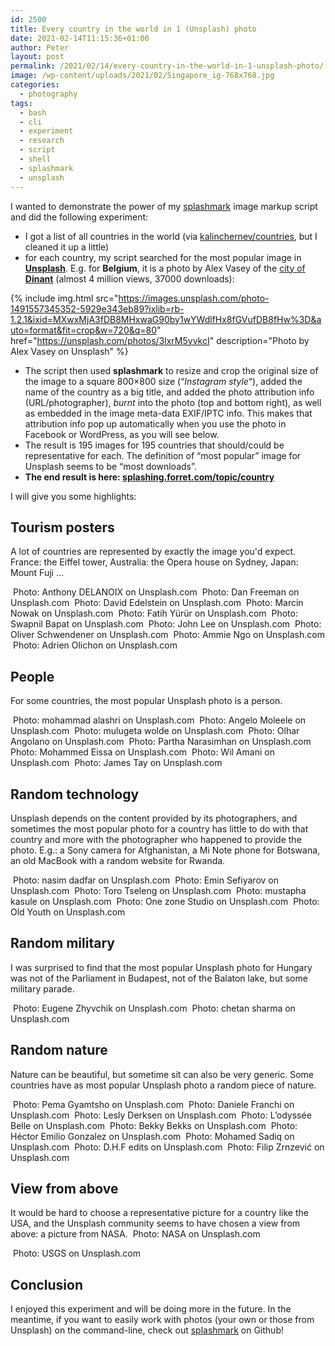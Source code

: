 ```yaml
---
id: 2500
title: Every country in the world in 1 (Unsplash) photo
date: 2021-02-14T11:15:36+01:00
author: Peter
layout: post
permalink: /2021/02/14/every-country-in-the-world-in-1-unsplash-photo/
image: /wp-content/uploads/2021/02/Singapore_ig-768x768.jpg
categories:
  - photography
tags:
  - bash
  - cli
  - experiment
  - research
  - script
  - shell
  - splashmark 
  - unsplash
---
```

I wanted to demonstrate the power of my [splashmark](/2020/10/07/new-script-splashmark-easy-unsplash-image-markup-on-the-command-line/) image markup script and did the following experiment:

  * I got a list of all countries in the world (via [kalinchernev/countries](https://gist.github.com/kalinchernev/486393efcca01623b18d), but I cleaned it up a little)
  * for each country, my script searched for the most popular image in [**Unsplash**](https://unsplash.com/). E.g. for **Belgium**, it is a photo by Alex Vasey of the [city of **Dinant**](https://unsplash.com/photos/3lxrM5yvkcI) (almost 4 million views, 37000 downloads):<figure class="wp-block-image size-large">

{% include img.html
    src="https://images.unsplash.com/photo-1491557345352-5929e343eb89?ixlib=rb-1.2.1&ixid=MXwxMjA3fDB8MHxwaG90by1wYWdlfHx8fGVufDB8fHw%3D&auto=format&fit=crop&w=720&q=80"
    href="https://unsplash.com/photos/3lxrM5yvkcI"
    description="Photo by Alex Vasey on Unsplash" %}

  * The script then used **splashmark** to resize and crop the original size of the image to a square 800&#215;800 size (&#8220;_Instagram style_&#8220;), added the name of the country as a big title, and added the photo attribution info (URL/photographer), _burnt_ into the photo (top and bottom right), as well as embedded in the image meta-data EXIF/IPTC info. This makes that attribution info pop up automatically when you use the photo in Facebook or WordPress, as you will see below.
  * The result is 195 images for 195 countries that should/could be representative for each. The definition of &#8220;most popular&#8221; image for Unsplash seems to be &#8220;most downloads&#8221;. 
  * **The end result is here: [splashing.forret.com/topic/country](https://splashing.forret.com/topic/country/index/)**

I will give you some highlights:

## Tourism posters

A lot of countries are represented by exactly the image you'd expect. France: the Eiffel tower, Australia: the Opera house on Sydney, Japan: Mount Fuji &#8230;

<img  alt=""   src="https://blog.forret.com/wp-content/uploads/2021/02/France_ig.jpg" >
Photo: Anthony DELANOIX on Unsplash.com  

<img  alt=""   src="https://blog.forret.com/wp-content/uploads/2021/02/Australia_ig.jpg" >
Photo: Dan Freeman on Unsplash.com  

<img  alt=""   src="https://blog.forret.com/wp-content/uploads/2021/02/Japan_ig.jpg" >
Photo: David Edelstein on Unsplash.com  

<img  alt=""   src="https://blog.forret.com/wp-content/uploads/2021/02/UnitedKingdom_ig.jpg" >
Photo: Marcin Nowak on Unsplash.com  

<img  alt=""   src="https://blog.forret.com/wp-content/uploads/2021/02/Turkey_ig.jpg" >
Photo: Fatih Yürür on Unsplash.com  

<img  alt=""   src="https://blog.forret.com/wp-content/uploads/2021/02/Singapore_ig.jpg" >
Photo: Swapnil Bapat on Unsplash.com  

<img  alt=""   src="https://blog.forret.com/wp-content/uploads/2021/02/Canada_ig.jpg" >
Photo: John Lee on Unsplash.com  

<img  alt=""   src="https://blog.forret.com/wp-content/uploads/2021/02/Liechtenstein_ig.jpg" >
Photo: Oliver Schwendener on Unsplash.com  

<img  alt=""   src="https://blog.forret.com/wp-content/uploads/2021/02/Vietnam_ig.jpg" >
Photo: Ammie Ngo on Unsplash.com  

<img  alt=""   src="https://blog.forret.com/wp-content/uploads/2021/02/Netherlands_ig.jpg" >
Photo: Adrien Olichon on Unsplash.com  

## People

For some countries, the most popular Unsplash photo is a person.

<img  alt=""   src="https://blog.forret.com/wp-content/uploads/2021/02/SaudiArabia_ig.jpg" >
Photo: mohammad alashri on Unsplash.com

<img  alt=""   src="https://blog.forret.com/wp-content/uploads/2021/02/Lesotho_ig.jpg" >
Photo: Angelo Moleele on Unsplash.com

<img  alt=""   src="https://blog.forret.com/wp-content/uploads/2021/02/Eritrea_ig.jpg" >
Photo: mulugeta wolde on Unsplash.com

<img  alt=""   src="https://blog.forret.com/wp-content/uploads/2021/02/Angola_ig.jpg" >
Photo: Olhar Angolano on Unsplash.com

<img  alt=""   src="https://blog.forret.com/wp-content/uploads/2021/02/BosniaHerzegovina_ig.jpg" >
Photo: Partha Narasimhan on Unsplash.com

<img  alt=""   src="https://blog.forret.com/wp-content/uploads/2021/02/Sudan_ig.jpg" >
Photo: Mohammed Eissa on Unsplash.com

<img  alt=""   src="https://blog.forret.com/wp-content/uploads/2021/02/Malawi_ig.jpg" >
Photo: Wil Amani on Unsplash.com

<img  alt=""   src="https://blog.forret.com/wp-content/uploads/2021/02/EastTimor_ig.jpg" >
Photo: James Tay on Unsplash.com

## Random technology

Unsplash depends on the content provided by its photographers, and sometimes the most popular photo for a country has little to do with that country and more with the photographer who happened to provide the photo. E.g.: a Sony camera for Afghanistan, a Mi Note phone for Botswana, an old MacBook with a random website for Rwanda.

<img  alt=""   src="https://blog.forret.com/wp-content/uploads/2021/02/Afghanistan_ig.jpg" >
Photo: nasim dadfar on Unsplash.com

<img  alt=""   src="https://blog.forret.com/wp-content/uploads/2021/02/Azerbaijan_ig.jpg" >
Photo: Emin Sefiyarov on Unsplash.com

<img  alt=""   src="https://blog.forret.com/wp-content/uploads/2021/02/Botswana_ig.jpg" >
Photo: Toro Tseleng on Unsplash.com

<img  alt=""   src="https://blog.forret.com/wp-content/uploads/2021/02/Uganda_ig.jpg" >
Photo: mustapha kasule on Unsplash.com  

<img  alt=""   src="https://blog.forret.com/wp-content/uploads/2021/02/Rwanda_ig.jpg" >
Photo: One zone Studio on Unsplash.com

<img  alt=""   src="https://blog.forret.com/wp-content/uploads/2021/02/Vanuatu_ig.jpg" >
Photo: Old Youth on Unsplash.com

## Random military

I was surprised to find that the most popular Unsplash photo for Hungary was not of the Parliament in Budapest, not of the Balaton lake, but some military parade.

<img  alt=""   src="https://blog.forret.com/wp-content/uploads/2021/02/Hungary_ig.jpg" >
Photo: Eugene Zhyvchik on Unsplash.com

<img  alt=""   src="https://blog.forret.com/wp-content/uploads/2021/02/SouthSudan_ig.jpg" >
Photo: chetan sharma on Unsplash.com


## Random nature

Nature can be beautiful, but sometime sit can also be very generic. Some countries have as most popular Unsplash photo a random piece of nature.

<img  alt=""   src="https://blog.forret.com/wp-content/uploads/2021/02/Bhutan_ig.jpg" >
Photo: Pema Gyamtsho on Unsplash.com

<img  alt=""   src="https://blog.forret.com/wp-content/uploads/2021/02/Brunei_ig.jpg" >
Photo: Daniele Franchi on Unsplash.com

<img  alt=""   src="https://blog.forret.com/wp-content/uploads/2021/02/Djibouti_ig.jpg" >
Photo: Lesly Derksen on Unsplash.com

<img  alt=""   src="https://blog.forret.com/wp-content/uploads/2021/02/ElSalvador_ig.jpg" >
Photo: L&#8217;odyssée Belle on Unsplash.com

<img  alt=""   src="https://blog.forret.com/wp-content/uploads/2021/02/Gambia_ig.jpg" >
Photo: Bekky Bekks on Unsplash.com

<img  alt=""   src="https://blog.forret.com/wp-content/uploads/2021/02/Honduras_ig.jpg" >
Photo: Héctor Emilio Gonzalez on Unsplash.com

<img  alt=""   src="https://blog.forret.com/wp-content/uploads/2021/02/Libya_ig.jpg" >
Photo: Mohamed Sadiq on Unsplash.com

<img  alt=""   src="https://blog.forret.com/wp-content/uploads/2021/02/Suriname_ig.jpg" >
Photo: D.H.F edits on Unsplash.com

<img  alt=""   src="https://blog.forret.com/wp-content/uploads/2021/02/Serbia_ig.jpg" >
Photo: Filip Zrnzević on Unsplash.com


## View from above

It would be hard to choose a representative picture for a country like the USA, and the Unsplash community seems to have chosen a view from above: a picture from NASA.
<img  alt=""   src="https://blog.forret.com/wp-content/uploads/2021/02/UnitedStates_ig.jpg" >
Photo: NASA on Unsplash.com

<img  alt=""   src="https://blog.forret.com/wp-content/uploads/2021/02/Niger_ig.jpg" >
Photo: USGS on Unsplash.com


## Conclusion

I enjoyed this experiment and will be doing more in the future. In the meantime, if you want to easily work with photos (your own or those from Unsplash) on the command-line, check out [splashmark](https://github.com/pforret/splashmark) on Github!
